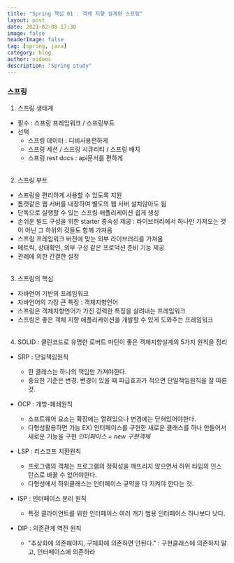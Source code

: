 ```yaml
---
title: "Spring 핵심 01 : 객체 지향 설계와 스프링"
layout: post
date: 2021-02-08 17:30
image: false
headerImage: false
tag: [spring, java]
category: blog
author: nidoos
description: "Spring study"
---
```


### 스프링
1.  스프링 생태계
- 필수 : 스프링 프레임워크 / 스프링부트
- 선택
  - 스프링 데이터 : 디비사용편하게
  - 스프링 세션 / 스프링 시큐리티 / 스프링 배치
  - 스프링 rest docs : api문서를 편하게
  <br><br>
2. 스프링 부트
- 스프링을 편리하게 사용할 수 있도록 지원
- 톰캣같은 웹 서버를 내장하여 별도의 웹 서버 설치않아도 됨
- 단독으로 실행할 수 있는 스프링 애플리케이션 쉽게 생성
- 손쉬운 빌드 구성을 위한 starter 종속성 제공 : 라이브러리에서 하나만 가져오는 것이 아닌 그 하위의 것들도 함께 가져옴
- 스프링 프레임워크 버전에 맞는 외부 라이브러리를 가져옴
- 메트릭, 상태확인, 외부 구성 같은 프로덕션 준비 기능 제공
- 관례에 의한 간결한 설정
  <br><br>
3. 스프링의 핵심
- 자바언어 기반의 프레임워크
- 자바언어의 가장 큰 특징 : 객체지향언어
- 스프링은 객체지향언어가 가진 강력한 특징을 살려내는 프레임워크
- 스프링은 좋은 객체 지향 애플리케이션을 개발할 수 있게 도와주는 프레임워크
  <br><br>
4. SOLID : 클린코드로 유명한 로버트 마틴이 좋은 객체지향설계의 5가지 원칙을 정리

- SRP : 단일책임원칙
  - 한 클래스는 하나의 책임만 가져야한다.
  - 중요한 기준은 변경. 변경이 있을 때 파급효과가 적으면 단일책임원칙을 잘 따른 것.

- OCP : 개방-폐쇄원칙
  - 소프트웨어 요소는 확장에는 열려있으나 변경에는 닫혀있어야한다.
  - 다형성활용하면 가능
	 EX) 인터페이스를 구현한 새로운 클래스를 하나 만들어서 새로운 기능을 구현
*인터페이스 = new 구현객체*

- LSP : 리스코프 치환원칙
  - 프로그램의 객체는 프로그램의 정확성을 깨뜨리지 않으면서 하위 타입의 인스턴스로 바꿀 수 있어야한다.
  - 다형성에서 하위클래스는 인터페이스 규약을 다 지켜야 한다는 것.

- ISP : 인터페이스 분리 원칙
  - 특정 클라이언트를 위한 인터페이스 여러 개가 범용 인터페이스 하나보다 낫다.

- DIP : 의존관계 역전 원칙
  - "추상화에 의존해야지, 구체화에 의존하면 안된다." : 구현클래스에 의존하지 말고, 인터페이스에 의존하라
